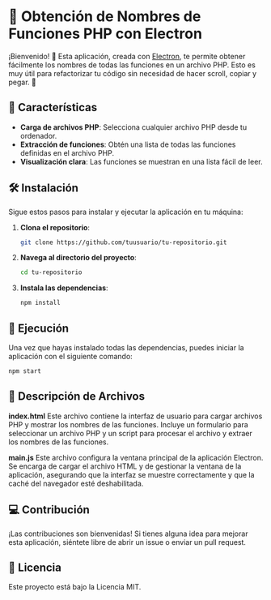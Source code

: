 # 📜 Obtención de Nombres de Funciones PHP con Electron

¡Bienvenido! 🎉 Esta aplicación, creada con [Electron](https://www.electronjs.org/), te permite obtener fácilmente los nombres de todas las funciones en un archivo PHP. Esto es muy útil para refactorizar tu código sin necesidad de hacer scroll, copiar y pegar. 🚀

## 🌟 Características

- **Carga de archivos PHP**: Selecciona cualquier archivo PHP desde tu ordenador.
- **Extracción de funciones**: Obtén una lista de todas las funciones definidas en el archivo PHP.
- **Visualización clara**: Las funciones se muestran en una lista fácil de leer.

## 🛠️ Instalación

Sigue estos pasos para instalar y ejecutar la aplicación en tu máquina:

1. **Clona el repositorio**:

    ```bash
    git clone https://github.com/tuusuario/tu-repositorio.git
    ```

2. **Navega al directorio del proyecto**:

    ```bash
    cd tu-repositorio
    ```

3. **Instala las dependencias**:

    ```bash
    npm install
    ```

## 🚀 Ejecución

Una vez que hayas instalado todas las dependencias, puedes iniciar la aplicación con el siguiente comando:

```bash
npm start
```

## 📄 Descripción de Archivos
**index.html**
Este archivo contiene la interfaz de usuario para cargar archivos PHP y mostrar los nombres de las funciones. Incluye un formulario para seleccionar un archivo PHP y un script para procesar el archivo y extraer los nombres de las funciones.

**main.js**
Este archivo configura la ventana principal de la aplicación Electron. Se encarga de cargar el archivo HTML y de gestionar la ventana de la aplicación, asegurando que la interfaz se muestre correctamente y que la caché del navegador esté deshabilitada.

## 💻 Contribución

¡Las contribuciones son bienvenidas! Si tienes alguna idea para mejorar esta aplicación, siéntete libre de abrir un issue o enviar un pull request.

## 📜 Licencia

Este proyecto está bajo la Licencia MIT.
